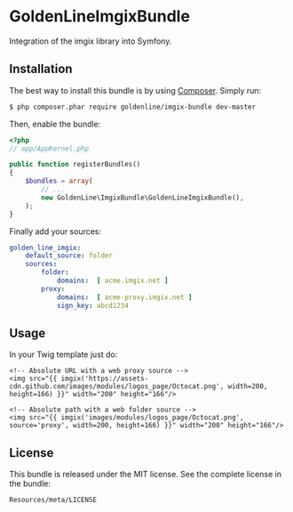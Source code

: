 GoldenLineImgixBundle
=====================

Integration of the imgix library into Symfony.

Installation
-------------

The best way to install this bundle is by using [Composer](http://getcomposer.org). Simply run:

``` bash
$ php composer.phar require goldenline/imgix-bundle dev-master
```

Then, enable the bundle:

``` php
<?php
// app/AppKernel.php

public function registerBundles()
{
    $bundles = array(
        // ...
        new GoldenLine\ImgixBundle\GoldenLineImgixBundle(),
    );
}
```

Finally add your sources:
```yml
golden_line_imgix:
    default_source: folder
    sources:
        folder:
            domains:  [ acme.imgix.net ]
        proxy:
            domains:  [ acme-proxy.imgix.net ]
            sign_key: abcd1234
```

Usage
-----

In your Twig template just do:

```twig
<!-- Absolute URL with a web proxy source -->
<img src="{{ imgix('https://assets-cdn.github.com/images/modules/logos_page/Octocat.png', width=200, height=166) }}" width="200" height="166"/>

<!-- Absolute path with a web folder source -->
<img src="{{ imgix('images/modules/logos_page/Octocat.png', source='proxy', width=200, height=166) }}" width="200" height="166"/>
```

License
-------

This bundle is released under the MIT license. See the complete license in the
bundle:

    Resources/meta/LICENSE
